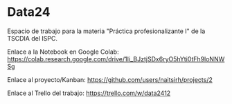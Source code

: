 # Data24
Espacio de trabajo para la materia "Práctica profesionalizante I" de la TSCDIA del ISPC.

Enlace a la Notebook en Google Colab:
https://colab.research.google.com/drive/1Ii_BJztjSDx6ryO5hYti0tFh9loNNWSg

Enlace al proyecto/Kanban:
https://github.com/users/naitsirh/projects/2

Enlace al Trello del trabajo:
https://trello.com/w/data2412
